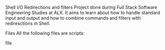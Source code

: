 Shell I/O Redirections and filters
Project done during Full Stack Software Engineering Studies at ALX. It aims to learn about how to handle standard input and output and how to combine commands and filters with rediresctions in Shell.

Files
All the following files are scripts:

file
  
